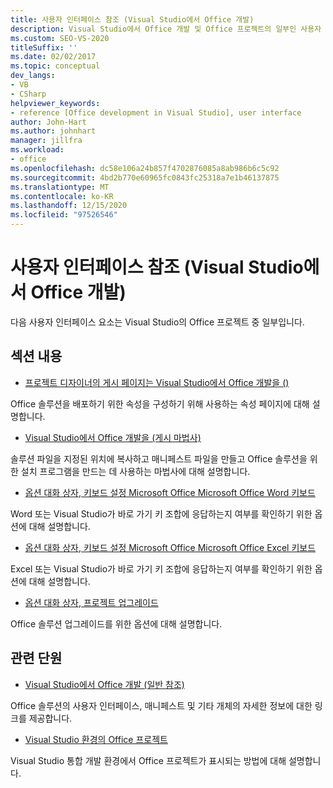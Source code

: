 ```yaml
---
title: 사용자 인터페이스 참조 (Visual Studio에서 Office 개발)
description: Visual Studio에서 Office 개발 및 Office 프로젝트의 일부인 사용자 인터페이스 요소에 대해 알아봅니다.
ms.custom: SEO-VS-2020
titleSuffix: ''
ms.date: 02/02/2017
ms.topic: conceptual
dev_langs:
- VB
- CSharp
helpviewer_keywords:
- reference [Office development in Visual Studio], user interface
author: John-Hart
ms.author: johnhart
manager: jillfra
ms.workload:
- office
ms.openlocfilehash: dc58e106a24b857f4702876085a8ab986b6c5c92
ms.sourcegitcommit: 4bd2b770e60965fc0843fc25318a7e1b46137875
ms.translationtype: MT
ms.contentlocale: ko-KR
ms.lasthandoff: 12/15/2020
ms.locfileid: "97526546"
---
```

# <a name="user-interface-reference-office-development-in-visual-studio"></a>사용자 인터페이스 참조 (Visual Studio에서 Office 개발)
  다음 사용자 인터페이스 요소는 Visual Studio의 Office 프로젝트 중 일부입니다.

## <a name="in-this-section"></a>섹션 내용
- [프로젝트 디자이너의 게시 페이지는 Visual Studio에서 Office 개발을 &#40;&#41;](../vsto/publish-page-project-designer-office-development-in-visual-studio.md)

 Office 솔루션을 배포하기 위한 속성을 구성하기 위해 사용하는 속성 페이지에 대해 설명합니다.

- [Visual Studio에서 Office 개발을 &#40;게시 마법사&#41;](../vsto/publish-wizard-office-development-in-visual-studio.md)

 솔루션 파일을 지정된 위치에 복사하고 매니페스트 파일을 만들고 Office 솔루션을 위한 설치 프로그램을 만드는 데 사용하는 마법사에 대해 설명합니다.

- [옵션 대화 상자, 키보드 설정 Microsoft Office Microsoft Office Word 키보드](../vsto/microsoft-office-word-keyboard-microsoft-office-keyboard-settings-options-dialog-box.md)

 Word 또는 Visual Studio가 바로 가기 키 조합에 응답하는지 여부를 확인하기 위한 옵션에 대해 설명합니다.

- [옵션 대화 상자, 키보드 설정 Microsoft Office Microsoft Office Excel 키보드](../vsto/microsoft-office-excel-keyboard-microsoft-office-keyboard-settings-options-dialog-box.md)

 Excel 또는 Visual Studio가 바로 가기 키 조합에 응답하는지 여부를 확인하기 위한 옵션에 대해 설명합니다.

- [옵션 대화 상자, 프로젝트 업그레이드](../vsto/project-upgrade-options-dialog-box.md)

 Office 솔루션 업그레이드를 위한 옵션에 대해 설명합니다.

## <a name="related-sections"></a>관련 단원
- [Visual Studio에서 Office 개발 &#40;일반 참조&#41;](../vsto/general-reference-office-development-in-visual-studio.md)

 Office 솔루션의 사용자 인터페이스, 매니페스트 및 기타 개체의 자세한 정보에 대한 링크를 제공합니다.

- [Visual Studio 환경의 Office 프로젝트](../vsto/office-projects-in-the-visual-studio-environment.md)

 Visual Studio 통합 개발 환경에서 Office 프로젝트가 표시되는 방법에 대해 설명합니다.
